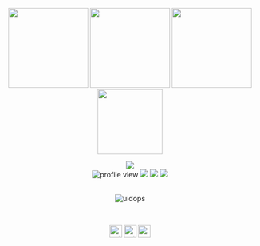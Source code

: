 <p align="center"> <img src="https://github.com/uidops/uidops.github.io/raw/master/img/01.png" height="160px" width="160px"> <img src="https://octodex.github.com/images/daftpunktocat-thomas.gif" height="160px" width="160px"> <img src="https://octodex.github.com/images/daftpunktocat-guy.gif" height="160px" width="160px"> <img src="https://github.com/uidops/uidops.github.io/raw/master/img/fuck_com.png" height="130px" width="130px"></p>
<div align="center"> <img src="text.gif"><br/>
<img alt="profile view" src="https://komarev.com/ghpvc/?username=siruidops&style=flat&color=red"> <img src="https://img.shields.io/badge/language-Python-purple">  <img src="https://img.shields.io/badge/language-C-purple"> <img src="https://img.shields.io/badge/os-Gentoo-red"> </div> <br/>

<p align="center"> <img src="https://github-readme-stats.vercel.app/api?username=uidops&show_icons=true&hide_border=true&count_private=true&theme=react" alt="uidops" /><!-- <br/> <img src="https://github-readme-stats.vercel.app/api/top-langs/?username=uidops&theme=react&count_private=true&hide_border=true" alt="uidops" /> --> </p><br/>

<p align="center"> 
  <a href="https://twitter.com/_uidops" target="blank"><img align="center" src=https://cdn.jsdelivr.net/npm/simple-icons@3.0.1/icons/twitter.svg alt="_uidops" height="25" width="25" /></a>
  <a href="https://www.instagram.com/_uidops/" target="blank"><img align="center" src="https://img.icons8.com/cute-clipart/64/000000/instagram-new.png" alt="_uidops" height="25" width="25" /></a>
  <a href="https://t.me/sys_call" target="blank"><img align="center" src="https://img.icons8.com/fluency/48/000000/sent.png" alt="sys_call" height="25" width="25" /></a>
</p>

